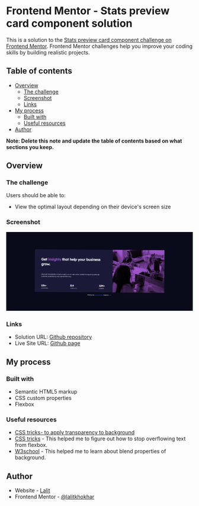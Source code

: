 # Frontend Mentor - Stats preview card component solution

This is a solution to the [Stats preview card component challenge on Frontend Mentor](https://www.frontendmentor.io/challenges/stats-preview-card-component-8JqbgoU62). Frontend Mentor challenges help you improve your coding skills by building realistic projects. 

## Table of contents

- [Overview](#overview)
  - [The challenge](#the-challenge)
  - [Screenshot](#screenshot)
  - [Links](#links)
- [My process](#my-process)
  - [Built with](#built-with)
  - [Useful resources](#useful-resources)
- [Author](#author)

**Note: Delete this note and update the table of contents based on what sections you keep.**

## Overview

### The challenge

Users should be able to:

- View the optimal layout depending on their device's screen size

### Screenshot

![](./images/screenshot.png)

### Links

- Solution URL: [Github repository](https://github.com/lalitkhokhar/stats-preview-card-component/)
- Live Site URL: [Github page](https://lalitkhokhar.github.io/stats-preview-card-component/)

## My process

### Built with

- Semantic HTML5 markup
- CSS custom properties
- Flexbox


### Useful resources

- [CSS tricks- to apply transparency to background](https://css-tricks.com/snippets/css/transparent-background-images/)
- [CSS tricks](https://css-tricks.com/flexbox-truncated-text/) - This helped me to figure out how to stop overflowing text from flexbox.
- [W3school](https://www.w3schools.com/cssref/pr_background-blend-mode.asp) - This helped me to learn about blend properties of background.


## Author

- Website - [Lalit](https://lalitkhokhar.github.io/CV/)
- Frontend Mentor - [@lalitkhokhar](https://www.frontendmentor.io/profile/lalitkhokhar)

